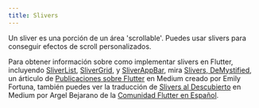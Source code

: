 ```yaml
---
title: Slivers
---
```


Un sliver es una porción de un área 'scrollable'. Puedes usar slivers para conseguir efectos de scroll personalizados.

Para obtener información sobre como implementar slivers en Flutter, incluyendo
[SliverList]({{site.api}}/flutter/widgets/SliverList-class.html),
[SliverGrid]({{site.api}}/flutter/widgets/SliverGrid-class.html), y
[SliverAppBar]({{site.api}}/flutter/material/SliverAppBar-class.html),
mira [Slivers,
DeMystified]({{site.flutter-medium}}/slivers-demystified-6ff68ab0296f),
un árticulo de [Publicaciones sobre Flutter]({{site.flutter-medium}}) en Medium creado por Emily Fortuna,
también puedes ver la traducción de [Slivers al Descubierto](https://medium.com/comunidad-flutter/slivers-desenmascarado-a44781aa7597) en Medium por Argel Bejarano de la 
[Comunidad Flutter en Español](https://medium.com/comunidad-flutter).
